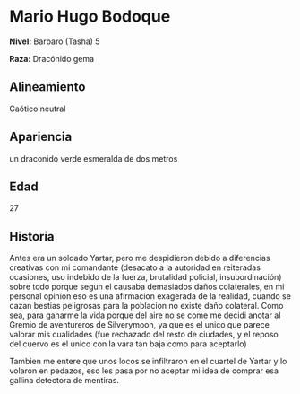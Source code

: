 # Mario Hugo Bodoque

**Nivel:** Barbaro (Tasha) 5

**Raza:** Dracónido gema

## Alineamiento
Caótico neutral

## Apariencia
un draconido verde esmeralda de dos metros

## Edad
27

## Historia
Antes era un soldado Yartar, pero me despidieron debido a diferencias creativas con mi comandante (desacato a la autoridad en reiteradas ocasiones, uso indebido de la fuerza, brutalidad policial, insubordinación) sobre todo porque segun el causaba demasiados daños colaterales, en mi personal opinion eso es una afirmacion exagerada de la realidad, cuando se cazan bestias peligrosas para la poblacion no existe daño colateral. Como sea, para ganarme la vida porque del aire no se come me decidi anotar al Gremio de aventureros de Silverymoon, ya que es el unico que parece valorar mis cualidades (fue rechazado del resto de ciudades, y el reposo del cuervo es el unico con la vara tan baja como para aceptarlo)

Tambien me entere que unos locos se infiltraron en el cuartel de Yartar y lo volaron en pedazos, eso les pasa por no aceptar mi idea de comprar esa gallina detectora de mentiras.


